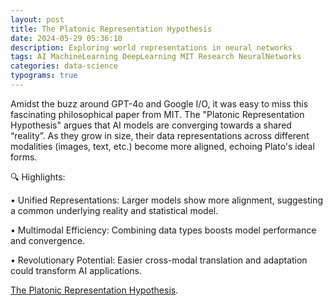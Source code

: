 ```yaml
---
layout: post
title: The Platonic Representation Hypothesis
date: 2024-05-29 05:36:10
description: Exploring world representations in neural networks
tags: AI MachineLearning DeepLearning MIT Research NeuralNetworks
categories: data-science
typograms: true
---
```


Amidst the buzz around GPT-4o and Google I/O, it was easy to miss this fascinating philosophical paper from MIT. The "Platonic Representation Hypothesis" argues that AI models are converging towards a shared “reality”. As they grow in size, their data representations across different modalities (images, text, etc.) become more aligned, echoing Plato's ideal forms.

🔍 Highlights:

• Unified Representations: Larger models show more alignment, suggesting a common underlying reality and statistical model.

• Multimodal Efficiency: Combining data types boosts model performance and convergence.

• Revolutionary Potential: Easier cross-modal translation and adaptation could transform AI applications.

[The Platonic Representation Hypothesis](https://phillipi.github.io/prh/).
